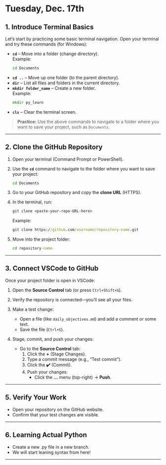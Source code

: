 # Tuesday, Dec. 17th


## 1. **Introduce Terminal Basics**
Let’s start by practicing some basic terminal navigation. Open your terminal and try these commands (for Windows): 

- **`cd`** – Move into a folder (change directory).  
  Example:  
  ```cmd
  cd Documents
  ```
- **`cd ..`** – Move up one folder (to the parent directory).
- **`dir`** – List all files and folders in the current directory.
- **`mkdir folder_name`** – Create a new folder.  
  Example:  
  ```cmd
  mkdir py_learn
  ```
- **`cls`** – Clear the terminal screen.

> **Practice:** Use the above commands to navigate to a folder where you want to save your project, such as `Documents`.

---
## 2. **Clone the GitHub Repository**
1. Open your terminal (Command Prompt or PowerShell).
2. Use the **`cd`** command to navigate to the folder where you want to save your project:  
   ```cmd
   cd Documents
   ```
   
3. Go to your GitHub repository and copy the **clone URL** (HTTPS).
4. In the terminal, run:  
   ```cmd
   git clone <paste-your-repo-URL-here>
   ```
   Example:  
   ```cmd
   git clone https://github.com/username/repository-name.git
   ```
5. Move into the project folder:  
   ```cmd
   cd repository-name
   ```
---

## 3. **Connect VSCode to GitHub**
Once your project folder is open in VSCode:

1. Open the **Source Control** tab (or press `Ctrl+Shift+G`).
2. Verify the repository is connected—you’ll see all your files.
3. Make a test change:
   - Open a file (like `daily_objectives.md`) and add a comment or some text.
   - Save the file (`Ctrl+S`).

4. Stage, commit, and push your changes:
   - Go to the **Source Control** tab:
     1. Click the **+** (Stage Changes).
     2. Type a commit message (e.g., “Test commit”).
     3. Click the **✔️** (Commit).
     4. Push your changes:
        - Click the **…** menu (top-right) → **Push**.

---

## 5. **Verify Your Work**
- Open your repository on the GitHub website.
- Confirm that your test changes are visible.

---

## 6. **Learning Actual Python**
- Create a new .py file in a new branch.
- We will start leaning syntax from here!

---


